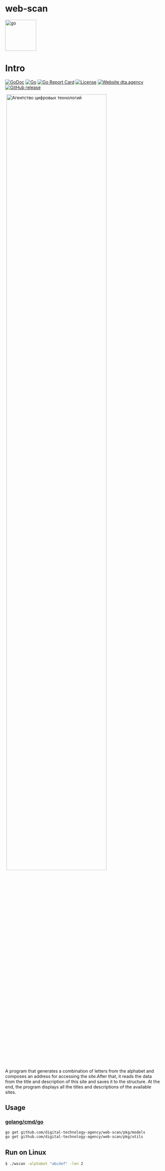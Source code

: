 # web-scan

<p><img src="https://rawcdn.githack.com/devicons/devicon/9c6bfdb9783cdfe1018666ed76adcfd3eab6fad6/icons/go/go-original.svg" alt="go" width="100" height="100"/></p>

# Intro
[![GoDoc](https://godoc.org/github.com/digital-technology-agency/web-scan?status.svg)](https://godoc.org/github.com/digital-technology-agency/web-scan)
[![Go](https://github.com/digital-technology-agency/web-scan/actions/workflows/go.yml/badge.svg)](https://github.com/digital-technology-agency/web-scan/actions/workflows/go.yml)
[![Go Report Card](https://goreportcard.com/badge/github.com/digital-technology-agency/web-scan)](https://goreportcard.com/report/github.com/digital-technology-agency/web-scan)
[![License](http://img.shields.io/badge/Licence-MIT-brightgreen.svg)](LICENSE)
[![Website dta.agency](https://img.shields.io/website-up-down-green-red/http/shields.io.svg)](https://dta.agency)
[![GitHub release](https://img.shields.io/github/v/release/digital-technology-agency/web-scan)](https://github.com/digital-technology-agency/web-scan/releases/latest)

<p>&nbsp;<img align="center" src="https://github-readme-stats.vercel.app/api?username=digitaltechnologyagency&show_icons=true&count_private=true" alt="Агентство цифровых технологий" width="80%"/></p>

A program that generates a combination of letters from the alphabet and composes an address for accessing the site.After that, it reads the data from the title and description of this site and saves it to the structure. At the end, the program displays all the titles and descriptions of the available sites.


## Usage
### [golang/cmd/go](https://golang.org/cmd/go/)

```bash
go get github.com/digital-technology-agency/web-scan/pkg/models
go get github.com/digital-technology-agency/web-scan/pkg/utils
```

## Run on Linux

```bash
$ ./wscan -alphabet "abcdef" -len 2
```
